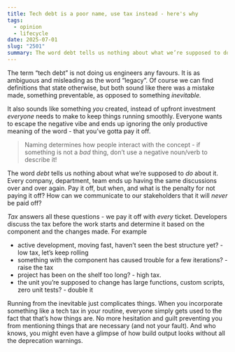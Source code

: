 ```yaml
---
title: Tech debt is a poor name, use tax instead - here's why
tags:
  - opinion
  - lifecycle
date: 2025-07-01
slug: "2501"
summary: The word debt tells us nothing about what we’re supposed to do about it.
---
```


The term “tech debt” is not doing us engineers any favours. It is as ambiguous and misleading as the word “legacy”. Of course we can find definitions that state otherwise, but both sound like there was a mistake made, something preventable, as opposed to something _inevitable._ 

It also sounds like something _you_ created, instead of upfront investment _everyone_ needs to make to keep things running smoothly. Everyone wants to escape the negative vibe and ends up ignoring the only productive meaning of the word - that you’ve gotta pay it off. 
  
> Naming determines how people interact with the concept - if something is not a _bad_ thing, don’t use a negative noun/verb to describe it! 

The word _debt_ tells us nothing about what we’re supposed to _do_ about it. Every company, department, team ends up having the same discussions over and over again. Pay it off, but when, and what is the penalty for not paying it off? How can we communicate to our stakeholders that it will _never_ be paid off?

_Tax_ answers all these questions - we pay it off with _every_ ticket. Developers discuss the tax before the work starts and determine it based on the component and the changes made. For example

- active development, moving fast, haven’t seen the best structure yet? - low tax, let’s keep rolling
- something with the component has caused trouble for a few iterations? - raise the tax
- project has been on the shelf too long? - high tax. 
- the unit you’re supposed to change has large functions, custom scripts, zero unit tests? - double it

Running from the inevitable just complicates things. When you incorporate something like a tech tax in your routine, everyone simply gets used to the fact that that’s how things are. No more hesitation and guilt preventing you from mentioning things that are necessary (and not your fault). And who knows, you might even have a glimpse of how build output looks without all the deprecation warnings.
